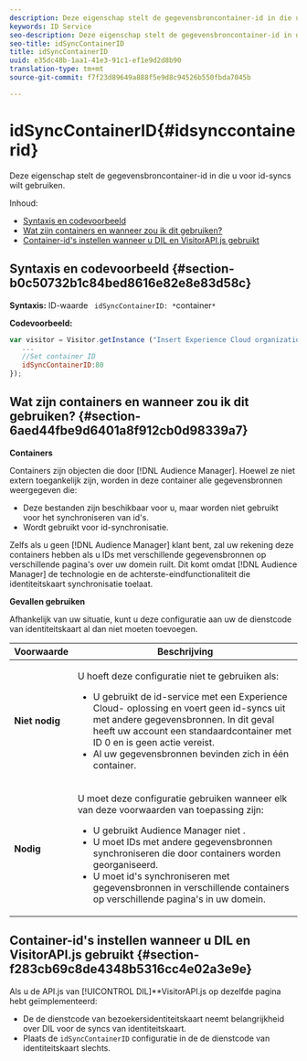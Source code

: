 ```yaml
---
description: Deze eigenschap stelt de gegevensbroncontainer-id in die u voor id-syncs wilt gebruiken.
keywords: ID Service
seo-description: Deze eigenschap stelt de gegevensbroncontainer-id in die u voor id-syncs wilt gebruiken.
seo-title: idSyncContainerID
title: idSyncContainerID
uuid: e35dc48b-1aa1-41e3-91c1-ef1e9d2d8b90
translation-type: tm+mt
source-git-commit: f7f23d89649a888f5e9d8c94526b550fbda7045b

---
```



# idSyncContainerID{#idsynccontainerid}

Deze eigenschap stelt de gegevensbroncontainer-id in die u voor id-syncs wilt gebruiken.

Inhoud:

<ul class="simplelist"> 
 <li> <a href="../../library/function-vars/idsyncontainerid.md#section-b0c50732b1c84bed8616e82e8e83d58c" format="dita" scope="local"> Syntaxis en codevoorbeeld </a> </li> 
 <li> <a href="../../library/function-vars/idsyncontainerid.md#section-6aed44fbe9d6401a8f912cb0d98339a7" format="dita" scope="local"> Wat zijn containers en wanneer zou ik dit gebruiken? </a> </li> 
 <li> <a href="../../library/function-vars/idsyncontainerid.md#section-f283cb69c8de4348b5316cc4e02a3e9e" format="dita" scope="local"> Container-id's instellen wanneer u DIL en VisitorAPI.js gebruikt </a> </li> 
</ul>

## Syntaxis en codevoorbeeld {#section-b0c50732b1c84bed8616e82e8e83d58c}

**Syntaxis:** ID-waarde ` idSyncContainerID: *`container`*`

**Codevoorbeeld:**

```js
var visitor = Visitor.getInstance ("Insert Experience Cloud organization ID here",{ 
   ... 
   //Set container ID 
   idSyncContainerID:80 
});
```

## Wat zijn containers en wanneer zou ik dit gebruiken? {#section-6aed44fbe9d6401a8f912cb0d98339a7}

**Containers**

Containers zijn objecten die door [!DNL Audience Manager]. Hoewel ze niet extern toegankelijk zijn, worden in deze container alle gegevensbronnen weergegeven die:

* Deze bestanden zijn beschikbaar voor u, maar worden niet gebruikt voor het synchroniseren van id&#39;s.
* Wordt gebruikt voor id-synchronisatie.

Zelfs als u geen [!DNL Audience Manager] klant bent, zal uw rekening deze containers hebben als u IDs met verschillende gegevensbronnen op verschillende pagina&#39;s over uw domein ruilt. Dit komt omdat [!DNL Audience Manager] de technologie en de achterste-eindfunctionaliteit die identiteitskaart synchronisatie toelaat.

**Gevallen gebruiken**

Afhankelijk van uw situatie, kunt u deze configuratie aan uw de dienstcode van identiteitskaart al dan niet moeten toevoegen.

<table id="table_48621F343C7F4760A75F6BCC2DB2DA20"> 
 <thead> 
  <tr> 
   <th colname="col1" class="entry"> Voorwaarde </th> 
   <th colname="col2" class="entry"> Beschrijving </th> 
  </tr> 
 </thead>
 <tbody> 
  <tr> 
   <td colname="col1"> <p> <b>Niet nodig</b> </p> </td> 
   <td colname="col2"> <p>U hoeft deze configuratie niet te gebruiken als: </p> <p> 
     <ul id="ul_4D6F794CD65C43D0BEFBA6F5DE420C2E"> 
      <li id="li_0F048A6AC7BE4450AFA1B20B1AC25808">U gebruikt de id-service met een <span class="keyword"> Experience Cloud- </span> oplossing en voert geen id-syncs uit met andere gegevensbronnen. In dit geval heeft uw account een standaardcontainer met ID 0 en is geen actie vereist. </li> 
      <li id="li_5657D64D9406407D9B4DB7D8BE4F8EE4">Al uw gegevensbronnen bevinden zich in één container. </li> 
     </ul> </p> </td> 
  </tr> 
  <tr> 
   <td colname="col1"> <p> <b>Nodig</b> </p> </td> 
   <td colname="col2"> <p>U moet deze configuratie gebruiken wanneer elk van deze voorwaarden van toepassing zijn: </p> <p> 
     <ul id="ul_9AFD14FC5A2745F7BD7BE7B64545DA62"> 
      <li id="li_04F0EFBBD71B43608CAAA7E7409D33FE">U gebruikt <span class="keyword"> Audience Manager niet </span>. </li> 
      <li id="li_4BFA6DC76CE9455EBBC337FD2FE820BF">U moet IDs met andere gegevensbronnen synchroniseren die door containers worden georganiseerd. </li> 
      <li id="li_731DA5D1CBF244F8BEBE57C0E2EBA713">U moet id's synchroniseren met gegevensbronnen in verschillende containers op verschillende pagina's in uw domein. </li> 
     </ul> </p> </td> 
  </tr> 
 </tbody> 
</table>

## Container-id&#39;s instellen wanneer u DIL en VisitorAPI.js gebruikt {#section-f283cb69c8de4348b5316cc4e02a3e9e}

Als u de API.js van [!UICONTROL DIL]**VisitorAPI.js op dezelfde pagina hebt geïmplementeerd:

* De de dienstcode van bezoekersidentiteitskaart neemt belangrijkheid over DIL voor de syncs van identiteitskaart.
* Plaats de `idSyncContainerID` configuratie in de de dienstcode van identiteitskaart slechts.

